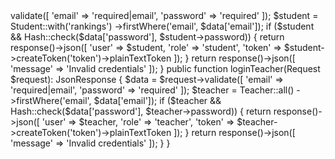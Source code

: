 <?php

namespace App\Http\Controllers;

use App\{Models\Student, Models\Teacher};
use Illuminate\{Http\JsonResponse, Http\Request, Support\Facades\Hash};

class AuthController extends Controller
{
    public function loginStudent(Request $request): JsonResponse
    {
        $data = $request->validate([
            'email' => 'required|email',
            'password' => 'required'
        ]);

        $student = Student::with('rankings')
            ->firstWhere('email', $data['email']);

        if ($student && Hash::check($data['password'], $student->password)) {
            return response()->json([
                'user' => $student,
                'role' => 'student',
                'token' => $student->createToken('token')->plainTextToken
            ]);
        }

        return response()->json([
            'message' => 'Invalid credentials'
        ]);
    }

    public function loginTeacher(Request $request): JsonResponse
    {
        $data = $request->validate([
            'email' => 'required|email',
            'password' => 'required'
        ]);

        $teacher = Teacher::all()
            ->firstWhere('email', $data['email']);

        if ($teacher && Hash::check($data['password'], $teacher->password)) {
            return response()->json([
                'user' => $teacher,
                'role' => 'teacher',
                'token' => $teacher->createToken('token')->plainTextToken
            ]);
        }

        return response()->json([
            'message' => 'Invalid credentials'
        ]);
    }
}
